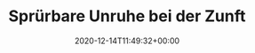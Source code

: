 ---
retweeted: false
source: <a href="https://about.twitter.com/products/tweetdeck" rel="nofollow">TweetDeck</a>
entities:
  hashtags: []
  symbols: []
  user_mentions: []
  urls:
  - url: https://t.co/Z7Uy52Aqss
    expanded_url: https://twitter.com/Konni/status/1338450346721615876
    display_url: twitter.com/Konni/status/1…
    indices:
    - '53'
    - '76'
display_text_range:
- '0'
- '76'
favorite_count: '1'
id_str: '1338451052111278082'
truncated: false
retweet_count: '0'
id: '1338451052111278082'
possibly_sensitive: false
created_at: Mon Dec 14 11:49:32 +0000 2020
favorited: false
full_text: Sprürbare Unruhe bei der Zunft der RegEx-Händlerin+.
lang: de
quote_url: https://twitter.com/Konni/status/1338450346721615876
tags:
- pesos:twitter
date: '2020-12-14T11:49:32+00:00'
src: https://twitter.com/bascht/status/1338451052111278082
original_url: https://twitter.com/bascht/status/1338451052111278082
type: twitter_tweet
text: Sprürbare Unruhe bei der Zunft der RegEx-Händlerin+.
title: 'Sprürbare Unruhe bei der Zunft '

---